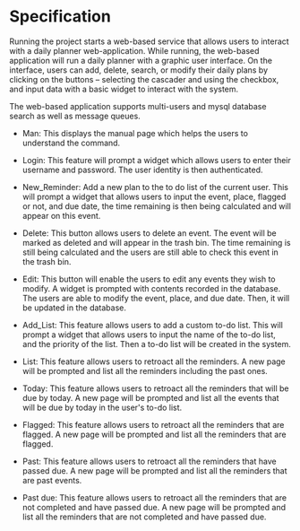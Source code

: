 # Specification

Running the project starts a web-based service that allows users to interact with a daily planner web-application. 
While running, the web-based application will run a daily planner with a graphic user interface. On the interface, 
users can add, delete, search, or modify their daily plans by clicking on the buttons –  selecting the cascader and 
using the checkbox, and input data with a basic widget to interact with the system.

The web-based application supports multi-users and mysql database search as well as message queues.

* Man: This displays the manual page which helps the users to understand the command.

* Login: This feature will prompt a widget which allows users to enter their username and password. The user identity is then authenticated.

* New_Reminder: Add a new plan to the to do list of the current user. This will prompt a widget that allows users to input the event, place, flagged or not, and due date, the time remaining is then being calculated and will appear on this event.

* Delete: This button allows users to delete an event. The event will be marked as deleted and will appear in the trash bin. The time remaining is still being calculated and the users are still able to check this event in the trash bin.

* Edit: This button will enable the users to edit any events they wish to modify. A widget is prompted with contents recorded in the database. The users are able to modify the event, place, and due date. Then, it will be updated in the database.

* Add_List: This feature allows users to add a custom to-do list. This will prompt a widget that allows users to input the name of the to-do list, and the priority of the list. Then a to-do list will be created in the system.

* List: This feature allows users to retroact all the reminders. A new page will be prompted and list all the reminders including the past ones.

* Today: This feature allows users to retroact all the reminders that will be due by today. A new page will be prompted and list all the events that will be due by today in the user's to-do list.

* Flagged: This feature allows users to retroact all the reminders that are flagged. A new page will be prompted and list all the reminders that are flagged.

* Past: This feature allows users to retroact all the reminders that have passed due. A new page will be prompted and list all the reminders that are past events.

* Past due: This feature allows users to retroact all the reminders that are not completed and have passed due. A new page will be prompted and list all the reminders that are not completed and have passed due.

